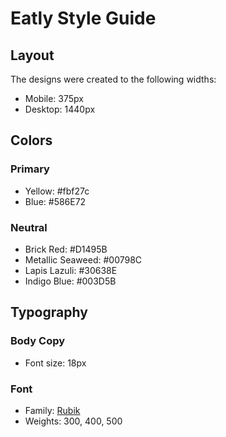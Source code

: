 # Eatly Style Guide

## Layout

The designs were created to the following widths:

- Mobile: 375px
- Desktop: 1440px

## Colors

### Primary

- Yellow: #fbf27c
- Blue: #586E72

### Neutral

- Brick Red: #D1495B
- Metallic Seaweed: #00798C
- Lapis Lazuli: #30638E
- Indigo Blue: #003D5B

## Typography

### Body Copy

- Font size: 18px 

### Font

- Family: [Rubik](https://fonts.google.com/specimen/Rubik)
- Weights: 300, 400, 500
